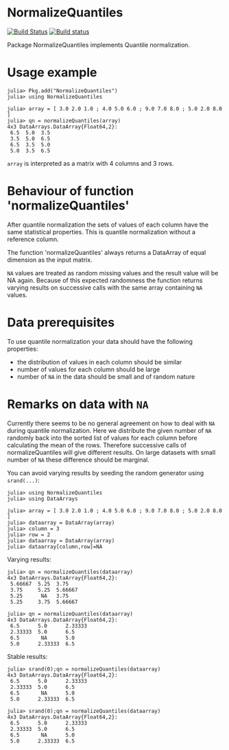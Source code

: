 # NormalizeQuantiles

[![Build Status](https://travis-ci.org/oheil/NormalizeQuantiles.jl.svg?branch=master)](https://travis-ci.org/oheil/NormalizeQuantiles.jl)
[![Build status](https://ci.appveyor.com/api/projects/status/24mlc8g1x65a57h7?svg=true)](https://ci.appveyor.com/project/oheil/normalizequantiles-jl)

Package NormalizeQuantiles implements Quantile normalization.

# Usage example

	julia> Pkg.add("NormalizeQuantiles")
	julia> using NormalizeQuantiles
	
	julia> array = [ 3.0 2.0 1.0 ; 4.0 5.0 6.0 ; 9.0 7.0 8.0 ; 5.0 2.0 8.0 ]
	julia> qn = normalizeQuantiles(array)
	4x3 DataArrays.DataArray{Float64,2}:
	 6.5  5.0  3.5
	 3.5  5.0  6.5
	 6.5  3.5  5.0
	 5.0  3.5  6.5

`array` is interpreted as a matrix with 4 columns and 3 rows.
	 
# Behaviour of function 'normalizeQuantiles'

After quantile normalization the sets of values of each column have the same statistical properties.
This is quantile normalization without a reference column.

The function 'normalizeQuantiles' always returns a DataArray of equal dimension as the input matrix.

`NA` values are treated as random missing values and the result value will be NA again. Because of this expected randomness the function returns varying results on successive calls with the same array containing `NA` values. 
	
# Data prerequisites

To use quantile normalization your data should have the following properties:

* the distribution of values in each column should be similar
* number of values for each column should be large
* number of `NA` in the data should be small and of random nature

# Remarks on data with `NA`

Currently there seems to be no general agreement on how to deal with `NA` during quantile normalization. Here we distribute the given number of `NA` randomly back into the sorted list of values for each column before calculating
the mean of the rows. Therefore successive calls of normalizeQuantiles will give different results. On large datasets with small number of `NA` these difference should be marginal.

You can avoid varying results by seeding the random generator using `srand(...)`:

	julia> using NormalizeQuantiles
	julia> using DataArrays
	
	julia> array = [ 3.0 2.0 1.0 ; 4.0 5.0 6.0 ; 9.0 7.0 8.0 ; 5.0 2.0 8.0 ]
	julia> dataarray = DataArray(array)
	julia> column = 3
	julia> row = 2
	julia> dataarray = DataArray(array)
	julia> dataarray[column,row]=NA

Varying results:

	julia> qn = normalizeQuantiles(dataarray)
	4x3 DataArrays.DataArray{Float64,2}:
	 5.66667  5.25  3.75
	 3.75     5.25  5.66667
	 5.25      NA   3.75
	 5.25     3.75  5.66667

	julia> qn = normalizeQuantiles(dataarray)
	4x3 DataArrays.DataArray{Float64,2}:
	 6.5      5.0      2.33333
	 2.33333  5.0      6.5
	 6.5       NA      5.0
	 5.0      2.33333  6.5

Stable results:
	 
	julia> srand(0);qn = normalizeQuantiles(dataarray)
	4x3 DataArrays.DataArray{Float64,2}:
	 6.5      5.0      2.33333
	 2.33333  5.0      6.5
	 6.5       NA      5.0
	 5.0      2.33333  6.5

	julia> srand(0);qn = normalizeQuantiles(dataarray)
	4x3 DataArrays.DataArray{Float64,2}:
	 6.5      5.0      2.33333
	 2.33333  5.0      6.5
	 6.5       NA      5.0
	 5.0      2.33333  6.5




